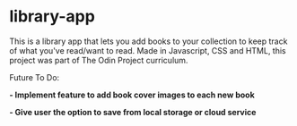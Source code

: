 # library-app

This is a library app that lets you add books to your collection to keep track of what you've read/want to read. Made in Javascript, CSS and HTML, this project was part of The Odin Project curriculum. 


Future To Do: 

**- Implement feature to add book cover images to each new book**

**- Give user the option to save from local storage or cloud service**